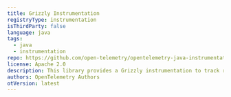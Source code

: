 ```yaml
---
title: Grizzly Instrumentation
registryType: instrumentation
isThirdParty: false
language: java
tags:
  - java
  - instrumentation
repo: https://github.com/open-telemetry/opentelemetry-java-instrumentation/tree/master/instrumentation/grizzly-2.0
license: Apache 2.0
description: This library provides a Grizzly instrumentation to track requests through OpenTelemetry.
authors: OpenTelemetry Authors
otVersion: latest
---
```

